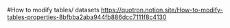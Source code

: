 #How to modify tables/ datasets
https://quotron.notion.site/How-to-modify-tables-properties-8bfbba2aba944fb886dcc7111f8c4130
